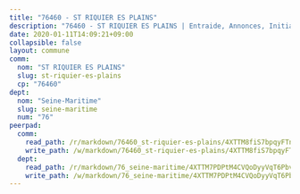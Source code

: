 ```yaml
---
title: "76460 - ST RIQUIER ES PLAINS"
description: "76460 - ST RIQUIER ES PLAINS | Entraide, Annonces, Initiatives"
date: 2020-01-11T14:09:21+09:00
collapsible: false
layout: commune
comm:
  nom: "ST RIQUIER ES PLAINS"
  slug: st-riquier-es-plains
  cp: "76460"
dept:
  nom: "Seine-Maritime"
  slug: seine-maritime
  num: "76"
peerpad:
  comm:
    read_path: /r/markdown/76460_st-riquier-es-plains/4XTTM8fiS7bpqyFTn68s4Jp3DqXH7CbAp6QEm1YtnoKMhPHBi
    write_path: /w/markdown/76460_st-riquier-es-plains/4XTTM8fiS7bpqyFTn68s4Jp3DqXH7CbAp6QEm1YtnoKMhPHBi-K3TgTvBz5i9rZitUf1nppK8VqwLKWn4hEhrgNp6XGqT1rTV7KhgJQB8a52gs22cBDSZvh2W24GtVruP2Z9y2hwoEUMAD71rqBw86QREJ1uReyAriyh7vvwwSaUeSSoe1vzWPkFat
  dept:
    read_path: /r/markdown/76_seine-maritime/4XTTM7PDPtM4CVQoDyyVqT6Pbvj1SVtndpXJdTDsc7xwdMTdt
    write_path: /w/markdown/76_seine-maritime/4XTTM7PDPtM4CVQoDyyVqT6Pbvj1SVtndpXJdTDsc7xwdMTdt-K3TgUmo7Qwp8ZQz8qKFjC8WCY27ypEpX2c8BXeSV9rrPY1zRZn2SrYwkBXF8VnHkcepiXsccFfKHYuT2JNgSMXxLRaUGRu6o5B3BB15nZxEho97cTz3yC4eRTX4hZM1hcyAZrn8r
---
```


